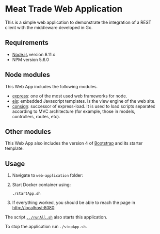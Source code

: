 # Meat Trade Web Application
This is a simple web application to demonstrate the integration of a REST client with the middleware developed in Go.

## Requirements
* [Node.js](https://nodejs.org/en/download/) version 8.11.x
* NPM version 5.6.0

## Node modules
This Web App includes the following modules.

* [express](https://www.npmjs.com/package/express): one of the most used web frameworks for node. 
* [ejs](https://www.npmjs.com/package/ejs): embedded Javascript templates. Is the view engine of the web site.
* [consign](https://www.npmjs.com/package/consign): successor of express-load. It is used to load scripts separated according to MVC architecture (for example, those in models, controllers, routes, etc).

## Other modules
This Web App also includes the version 4 of [Bootstrap](https://getbootstrap.com/docs/4.0/getting-started/introduction/) and its starter template.

## Usage
1. Navigate to `web-application` folder:
    
2. Start Docker container using:
    ```
    ./startApp.sh
    ```
3. If everything worked, you should be able to reach the page in [http://localhost:8080](http://localhost:8080).

The script [`../runAll.sh`](../runAll.sh) also starts this application.

To stop the application run `./stopApp.sh`.
